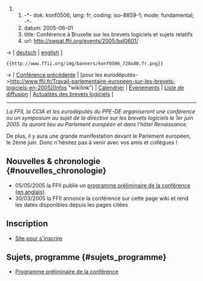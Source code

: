 1.  1.  -\*- dok: konf0506; lang: fr; coding: iso-8859-1; mode:
        fundamental; -\*-
    2.  datum: 2005-06-01
    3.  title: Conférence à Bruxelle sur les brevets logiciels et sujets
        relatifs
    4.  url: <http://swpat.ffii.org/events/2005/bxl0601/>

-\> \[ [ deutsch](Konf0506De "wikilink") \| [
english](Konf0506En "wikilink") \]

```{=mediawiki}
{{http://www.ffii.org/img/banners/konf0506_728x80.fr.png}}
```
-\> \[ [Conférence
précédente](http://www.ffii.fr/Bruxelles-9-10-Nov-Reglementer-la-connaissance-couts-risques-et-modeles-d-innovation "wikilink")
\| [pour les
eurodéputés-\>http://www.ffii.fr/Travail-parlementaire-europeen-sur-les-brevets-logiciels-en-2005](Infos "wikilink")
\| [ Calendrier](Europarl05En "wikilink") \| [
Évenements](SwpatpenmiFr "wikilink") \| [Liste de
diffusion](http://lists.ffii.org/mailman/listinfo/konf0506-parl/ "wikilink")
\| [ Actualités des brevets logiciels](SwpatcninoFr "wikilink") \]

------------------------------------------------------------------------

*La FFII, la CCIA et les eurodéputés du PPE-DE organiseront une
conférence ou un symposium au sujet de la directive sur les brevets
logiciels le 1er juin 2005. Ils auront lieu au Parlement européen et
dans l\'hôtel Renaissance.*

De plus, il y aura une grande manifestation devant le Parlement
européen, le 2ème juin. Donc n\'hésitez pas à venir avec vos amis et
collègues !

## Nouvelles & chronologie {#nouvelles_chronologie}

-   05/05/2005 la FFII publie un [programme préliminaire de la
    conférence (en
    anglais)](http://swpat.ffii.org/events/2005/bxl0601/program-prelim2.pdf "wikilink")
-   30/03/2005 la FFII annonce la conférence sur cette page wiki et rend
    les dates disponibles depuis les pages citées

## Inscription

-   [Site pour s\'inscrire](http://demo.ffii.org/bxl0506/ "wikilink")

## Sujets, programme {#sujets_programme}

-   [Programme préliminaire de la
    conférence](http://swpat.ffii.org/events/2005/bxl0601/program-prelim2.pdf "wikilink")
